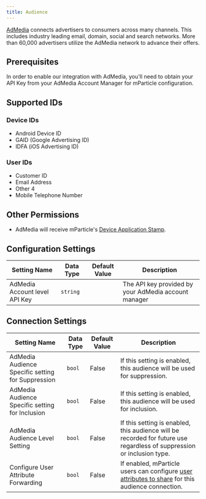 ```yaml
---
title: Audience
---
```


[AdMedia](https://admedia.com) connects advertisers to consumers across many channels. This includes industry leading email, domain, social and search networks. More than 60,000 advertisers utilize the AdMedia network to advance their offers.


## Prerequisites 

In order to enable our integration with AdMedia, you'll need to obtain your API Key from your AdMedia Account Manager for mParticle configuration.

## Supported IDs

### Device IDs  

* Android Device ID
* GAID (Google Advertising ID)
* IDFA (iOS Advertising ID)

### User IDs  

* Customer ID
* Email Address
* Other 4
* Mobile Telephone Number

## Other Permissions

* AdMedia will receive mParticle's [Device Application Stamp](/developers/partners/firehose/#device-application-stamp).

## Configuration Settings

Setting Name | Data Type | Default Value | Description 
|---|---|---|---
AdMedia Account level API Key | `string`| | The API key provided by your AdMedia account manager

## Connection Settings

Setting Name | Data Type | Default Value | Description
|---|---|---|---
AdMedia Audience Specific setting for Suppression | `bool` | False | If this setting is enabled, this audience will be used for suppression.
AdMedia Audience Specific setting for Inclusion | `bool` | False | If this setting is enabled, this audience will be used for inclusion.
AdMedia Audience Level Setting | `bool` | False | If this setting is enabled, this audience will be recorded for future use regardless of suppression or inclusion type.
Configure User Attribute Forwarding | `bool` | False| If enabled, mParticle users can configure [user attributes to share](/guides/platform-guide/audiences/real-time/#user-attribute-sharing) for this audience connection.
